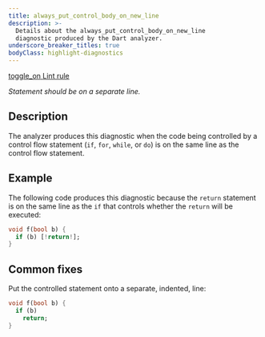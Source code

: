 ```yaml
---
title: always_put_control_body_on_new_line
description: >-
  Details about the always_put_control_body_on_new_line
  diagnostic produced by the Dart analyzer.
underscore_breaker_titles: true
bodyClass: highlight-diagnostics
---
```


<div class="tags">
  <a class="tag-label"
      href="/tools/linter-rules/always_put_control_body_on_new_line"
      title="Learn about the lint rule that enables this diagnostic."
      aria-label="Learn about the lint rule that enables this diagnostic."
      target="_blank">
    <span class="material-symbols" aria-hidden="true">toggle_on</span>
    <span>Lint rule</span>
  </a>
</div>

_Statement should be on a separate line._

## Description

The analyzer produces this diagnostic when the code being controlled by a
control flow statement (`if`, `for`, `while`, or `do`) is on the same line
as the control flow statement.

## Example

The following code produces this diagnostic because the `return` statement
is on the same line as the `if` that controls whether the `return` will be
executed:

```dart
void f(bool b) {
  if (b) [!return!];
}
```

## Common fixes

Put the controlled statement onto a separate, indented, line:

```dart
void f(bool b) {
  if (b)
    return;
}
```
